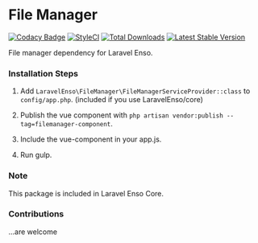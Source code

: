 # File Manager
[![Codacy Badge](https://api.codacy.com/project/badge/Grade/6e342eff10f24db5b89be5fe203e424d)](https://www.codacy.com/app/laravel-enso/FileManager?utm_source=github.com&amp;utm_medium=referral&amp;utm_content=laravel-enso/FileManager&amp;utm_campaign=Badge_Grade)
[![StyleCI](https://styleci.io/repos/85492361/shield?branch=master)](https://styleci.io/repos/85492361)
[![Total Downloads](https://poser.pugx.org/laravel-enso/filemanager/downloads)](https://packagist.org/packages/laravel-enso/filemanager)
[![Latest Stable Version](https://poser.pugx.org/laravel-enso/filemanager/version)](https://packagist.org/packages/laravel-enso/filemanager)

File manager dependency for Laravel Enso.

### Installation Steps

1. Add `LaravelEnso\FileManager\FileManagerServiceProvider::class` to `config/app.php`. (included if you use LaravelEnso/core)

2. Publish the vue component with `php artisan vendor:publish --tag=filemanager-component`.

3. Include the vue-component in your app.js.

4. Run gulp.

### Note

This package is included in Laravel Enso Core.

### Contributions

...are welcome